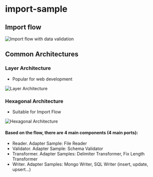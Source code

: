 # import-sample

## Import flow
![Import flow with data validation](https://camo.githubusercontent.com/2021d4866008fc6cb1fdd126d7a8a50c2d294b52315f902dbe81675bf5eeda0a/68747470733a2f2f63646e2d696d616765732d312e6d656469756d2e636f6d2f6d61782f3830302f312a524b5f577a656534307a794d42504b6f6774617437512e706e67)

## Common Architectures
### Layer Architecture
- Popular for web development

![Layer Architecture](https://camo.githubusercontent.com/d9b21eb50ef70dcaebf5a874559608f475e22c799bc66fcf99fb01f08576540f/68747470733a2f2f63646e2d696d616765732d312e6d656469756d2e636f6d2f6d61782f3830302f312a4a4459546c4b3030796730496c556a5a392d737037512e706e67)

### Hexagonal Architecture
- Suitable for Import Flow

![Hexagonal Architecture](https://camo.githubusercontent.com/1efb95a3c10b9a156c75126f9e32ae27c931f8de3ab2fbb132d88fdf25655df2/68747470733a2f2f63646e2d696d616765732d312e6d656469756d2e636f6d2f6d61782f3830302f312a6e4d75355f6a5a4a316f6d7a494235564b354c682d772e706e67)

#### Based on the flow, there are 4 main components (4 main ports):
- Reader. Adapter Sample: File Reader
- Validator. Adapter Sample: Schema Validator
- Transformer. Adapter Samples: Delimiter Transformer, Fix Length Transformer
- Writer. Adapter Samples: Mongo Writer, SQL Writer (insert, update, upsert...) 
